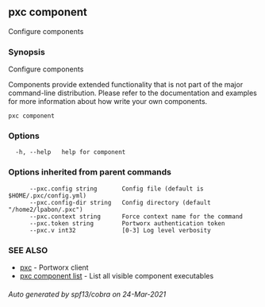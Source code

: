 ## pxc component

Configure components

### Synopsis


Configure components

Components provide extended functionality that is not part of the major command-line
distribution.  Please refer to the documentation and examples for more information
about how write your own components.

```
pxc component
```

### Options

```
  -h, --help   help for component
```

### Options inherited from parent commands

```
      --pxc.config string       Config file (default is $HOME/.pxc/config.yml)
      --pxc.config-dir string   Config directory (default "/home2/lpabon/.pxc")
      --pxc.context string      Force context name for the command
      --pxc.token string        Portworx authentication token
      --pxc.v int32             [0-3] Log level verbosity
```

### SEE ALSO

* [pxc](pxc.md)	 - Portworx client
* [pxc component list](pxc_component_list.md)	 - List all visible component executables

###### Auto generated by spf13/cobra on 24-Mar-2021

